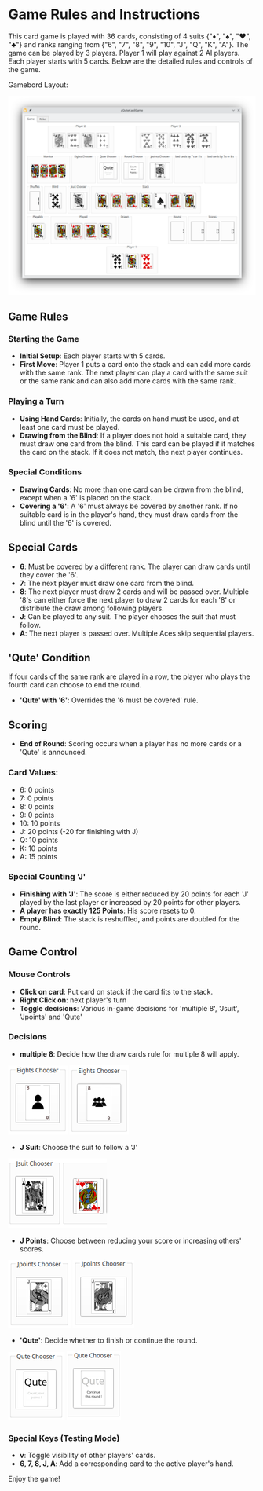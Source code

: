 # Game Rules and Instructions

This card game is played with 36 cards, consisting of 4 suits {"♦", "♠", "♥", "♣"} and ranks ranging from {"6", "7", "8", "9", "10", "J", "Q", "K", "A"}. The game can be played by 3 players. Player 1 will play against 2 AI players. Each player starts with 5 cards. Below are the detailed rules and controls of the game.

Gamebord Layout:

![Gamebord](images/table_layout_qute.png)

## Game Rules

### Starting the Game
- **Initial Setup**: Each player starts with 5 cards.
- **First Move**: Player 1 puts a card onto the stack and can add more cards with the same rank. The next player can play a card with the same suit or the same rank and can also add more cards with the same rank.

### Playing a Turn
- **Using Hand Cards**: Initially, the cards on hand must be used, and at least one card must be played.
- **Drawing from the Blind**: If a player does not hold a suitable card, they must draw one card from the blind. This card can be played if it matches the card on the stack. If it does not match, the next player continues.

### Special Conditions
- **Drawing Cards**: No more than one card can be drawn from the blind, except when a '6' is placed on the stack.
- **Covering a '6'**: A '6' must always be covered by another rank. If no suitable card is in the player's hand, they must draw cards from the blind until the '6' is covered.

## Special Cards
- **6**: Must be covered by a different rank. The player can draw cards until they cover the '6'.
- **7**: The next player must draw one card from the blind.
- **8**: The next player must draw 2 cards and will be passed over. Multiple '8's can either force the next player to draw 2 cards for each '8' or distribute the draw among following players.
- **J**: Can be played to any suit. The player chooses the suit that must follow.
- **A**: The next player is passed over. Multiple Aces skip sequential players.

## 'Qute' Condition
If four cards of the same rank are played in a row, the player who plays the fourth card can choose to end the round.

- **'Qute' with '6'**: Overrides the '6 must be covered' rule.

## Scoring
- **End of Round**: Scoring occurs when a player has no more cards or a 'Qute' is announced.

### Card Values:
- 6: 0 points
- 7: 0 points
- 8: 0 points
- 9: 0 points
- 10: 10 points
- J: 20 points (-20 for finishing with J)
- Q: 10 points
- K: 10 points
- A: 15 points

### Special Counting 'J'
- **Finishing with 'J'**: The score is either reduced by 20 points for each 'J' played by the last player or increased by 20 points for other players.
- **A player has exactly 125 Points**: His score resets to 0.
- **Empty Blind**: The stack is reshuffled, and points are doubled for the round.

## Game Control

### Mouse Controls
- **Click on card**: Put card on stack if the card fits to the stack.
- **Right Click on**: next player's turn
- **Toggle decisions**: Various in-game decisions for 'multiple 8', 'Jsuit', 'Jpoints' and 'Qute'

### Decisions
- **multiple 8**: Decide how the draw cards rule for multiple 8 will apply.

![multiple 8](images/chooser_eights_n.png)
![multiple 8](images/chooser_eights_a.png)

- **J Suit**: Choose the suit to follow a 'J'

![jsuit](images/chooser_jsuit_of_hearts.png)

- **J Points**: Choose between reducing your score or increasing others' scores.

![jpoints](images/chooser_jpoints_p.png)
![jpoints](images/chooser_jpoints_m.png)

- **'Qute'**: Decide whether to finish or continue the round.

![qute](images/chooser_qute_y.png)
![qute](images/chooser_qute_n.png)

### Special Keys (Testing Mode)
- **v**: Toggle visibility of other players' cards.
- **6, 7, 8, J, A**: Add a corresponding card to the active player's hand.



Enjoy the game!
